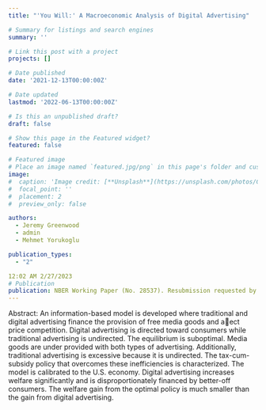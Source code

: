 ```yaml
---
title: "'You Will:' A Macroeconomic Analysis of Digital Advertising"

# Summary for listings and search engines
summary: ''

# Link this post with a project
projects: []

# Date published
date: '2021-12-13T00:00:00Z'

# Date updated
lastmod: '2022-06-13T00:00:00Z'

# Is this an unpublished draft?
draft: false

# Show this page in the Featured widget?
featured: false

# Featured image
# Place an image named `featured.jpg/png` in this page's folder and customize its options here.
image:
#  caption: 'Image credit: [**Unsplash**](https://unsplash.com/photos/CpkOjOcXdUY)'
#  focal_point: ''
#  placement: 2
#  preview_only: false

authors:
  - Jeremy Greenwood
  - admin
  - Mehmet Yorukoglu

publication_types:
  - "2"

12:02 AM 2/27/2023
# Publication
publication: NBER Working Paper (No. 28537). Resubmission requested by the Review of Economics Studies
---
```


Abstract: An information-based model is developed where traditional and digital advertising finance the provision of free media goods and aect price competition. Digital advertising is directed toward consumers while traditional advertising is undirected. The equilibrium is suboptimal. Media goods are under provided with both types of advertising. Additionally, traditional advertising is excessive because it is undirected. The tax-cum-subsidy policy that overcomes these inefficiencies is characterized. The model is calibrated to the U.S. economy. Digital advertising increases welfare significantly and is disproportionately financed by better-off consumers. The welfare gain from the optimal policy is much smaller than the gain from digital advertising.

